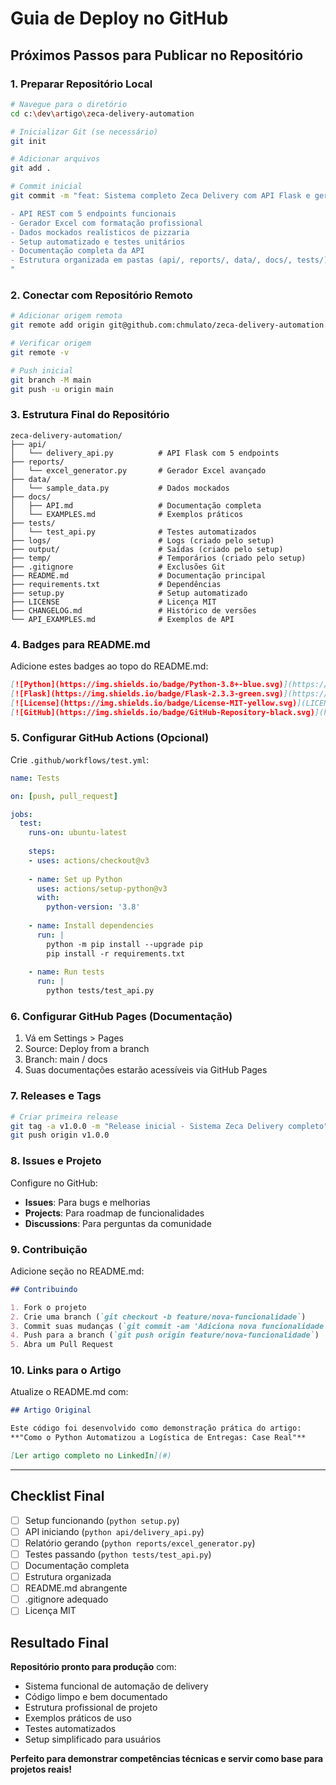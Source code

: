 # Guia de Deploy no GitHub

## Próximos Passos para Publicar no Repositório

### 1. Preparar Repositório Local

```bash
# Navegue para o diretório
cd c:\dev\artigo\zeca-delivery-automation

# Inicializar Git (se necessário)
git init

# Adicionar arquivos
git add .

# Commit inicial  
git commit -m "feat: Sistema completo Zeca Delivery com API Flask e gerador Excel

- API REST com 5 endpoints funcionais
- Gerador Excel com formatação profissional
- Dados mockados realísticos de pizzaria
- Setup automatizado e testes unitários
- Documentação completa da API
- Estrutura organizada em pastas (api/, reports/, data/, docs/, tests/)
"
```

### 2. Conectar com Repositório Remoto

```bash
# Adicionar origem remota
git remote add origin git@github.com:chmulato/zeca-delivery-automation.git

# Verificar origem
git remote -v

# Push inicial
git branch -M main
git push -u origin main
```

### 3. Estrutura Final do Repositório

```
zeca-delivery-automation/
├── api/
│   └── delivery_api.py          # API Flask com 5 endpoints
├── reports/
│   └── excel_generator.py       # Gerador Excel avançado
├── data/
│   └── sample_data.py           # Dados mockados
├── docs/
│   ├── API.md                   # Documentação completa
│   └── EXAMPLES.md              # Exemplos práticos
├── tests/
│   └── test_api.py              # Testes automatizados
├── logs/                        # Logs (criado pelo setup)
├── output/                      # Saídas (criado pelo setup)
├── temp/                        # Temporários (criado pelo setup)
├── .gitignore                   # Exclusões Git
├── README.md                    # Documentação principal
├── requirements.txt             # Dependências
├── setup.py                     # Setup automatizado
├── LICENSE                      # Licença MIT
├── CHANGELOG.md                 # Histórico de versões
└── API_EXAMPLES.md              # Exemplos de API
```

### 4. Badges para README.md

Adicione estes badges ao topo do README.md:

```markdown
[![Python](https://img.shields.io/badge/Python-3.8+-blue.svg)](https://python.org)
[![Flask](https://img.shields.io/badge/Flask-2.3.3-green.svg)](https://flask.palletsprojects.com/)
[![License](https://img.shields.io/badge/License-MIT-yellow.svg)](LICENSE)
[![GitHub](https://img.shields.io/badge/GitHub-Repository-black.svg)](https://github.com/chmulato/zeca-delivery-automation)
```

### 5. Configurar GitHub Actions (Opcional)

Crie `.github/workflows/test.yml`:

```yaml
name: Tests

on: [push, pull_request]

jobs:
  test:
    runs-on: ubuntu-latest
    
    steps:
    - uses: actions/checkout@v3
    
    - name: Set up Python
      uses: actions/setup-python@v3
      with:
        python-version: '3.8'
    
    - name: Install dependencies
      run: |
        python -m pip install --upgrade pip
        pip install -r requirements.txt
    
    - name: Run tests
      run: |
        python tests/test_api.py
```

### 6. Configurar GitHub Pages (Documentação)

1. Vá em Settings > Pages
2. Source: Deploy from a branch  
3. Branch: main / docs
4. Suas documentações estarão acessíveis via GitHub Pages

### 7. Releases e Tags

```bash
# Criar primeira release
git tag -a v1.0.0 -m "Release inicial - Sistema Zeca Delivery completo"
git push origin v1.0.0
```

### 8. Issues e Projeto

Configure no GitHub:
- **Issues**: Para bugs e melhorias
- **Projects**: Para roadmap de funcionalidades
- **Discussions**: Para perguntas da comunidade

### 9. Contribuição

Adicione seção no README.md:

```markdown
## Contribuindo

1. Fork o projeto
2. Crie uma branch (`git checkout -b feature/nova-funcionalidade`)
3. Commit suas mudanças (`git commit -am 'Adiciona nova funcionalidade'`)
4. Push para a branch (`git push origin feature/nova-funcionalidade`)
5. Abra um Pull Request
```

### 10. Links para o Artigo

Atualize o README.md com:

```markdown
## Artigo Original

Este código foi desenvolvido como demonstração prática do artigo:
**"Como o Python Automatizou a Logística de Entregas: Case Real"**

[Ler artigo completo no LinkedIn](#)
```

---

## Checklist Final

- [ ] Setup funcionando (`python setup.py`)
- [ ] API iniciando (`python api/delivery_api.py`)
- [ ] Relatório gerando (`python reports/excel_generator.py`)
- [ ] Testes passando (`python tests/test_api.py`)
- [ ] Documentação completa
- [ ] Estrutura organizada
- [ ] README.md abrangente
- [ ] .gitignore adequado
- [ ] Licença MIT

## Resultado Final

**Repositório pronto para produção** com:
- Sistema funcional de automação de delivery
- Código limpo e bem documentado
- Estrutura profissional de projeto
- Exemplos práticos de uso
- Testes automatizados
- Setup simplificado para usuários

**Perfeito para demonstrar competências técnicas e servir como base para projetos reais!**
